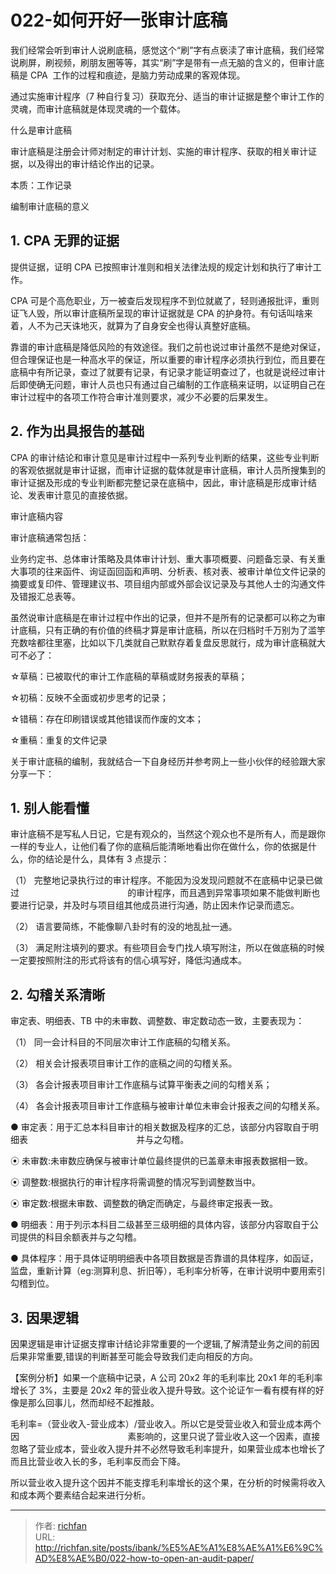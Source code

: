 # 022-如何开好一张审计底稿

我们经常会听到审计人说刷底稿，感觉这个“刷”字有点亵渎了审计底稿，我们经常说刷屏，刷视频，刷朋友圈等等，其实“刷”字是带有一点无脑的含义的，但审计底稿是 CPA  工作的过程和痕迹，是脑力劳动成果的客观体现。

通过实施审计程序（7 种自行复习）获取充分、适当的审计证据是整个审计工作的灵魂，而审计底稿就是体现灵魂的一个载体。

什么是审计底稿

审计底稿是注册会计师对制定的审计计划、实施的审计程序、获取的相关审计证据，以及得出的审计结论作出的记录。

本质：工作记录

编制审计底稿的意义

## 1. CPA 无罪的证据

提供证据，证明 CPA 已按照审计准则和相关法律法规的规定计划和执行了审计工作。

CPA 可是个高危职业，万一被查后发现程序不到位就崴了，轻则通报批评，重则证飞人毁，所以审计底稿所呈现的审计证据就是 CPA 的护身符。有句话叫啥来着，人不为己天诛地灭，就算为了自身安全也得认真整好底稿。

靠谱的审计底稿是降低风险的有效途径。我们之前也说过审计虽然不是绝对保证，但合理保证也是一种高水平的保证，所以重要的审计程序必须执行到位，而且要在底稿中有所记录，查过了就要有记录，有记录才能证明查过了，也就是说经过审计后即使确无问题，审计人员也只有通过自己编制的工作底稿来证明，以证明自己在审计过程中的各项工作符合审计准则要求，减少不必要的后果发生。

## 2. 作为出具报告的基础

CPA 的审计结论和审计意见是审计过程中一系列专业判断的结果，这些专业判断的客观依据就是审计证据，而审计证据的载体就是审计底稿，审计人员所搜集到的审计证据及形成的专业判断都完整记录在底稿中，因此，审计底稿是形成审计结论、发表审计意见的直接依据。

审计底稿内容

审计底稿通常包括：

业务约定书、总体审计策略及具体审计计划、重大事项概要、问题备忘录、有关重大事项的往来函件、询证函回函和声明、分析表、核对表、被审计单位文件记录的摘要或复印件、管理建议书、项目组内部或外部会议记录及与其他人士的沟通文件及错报汇总表等。

虽然说审计底稿是在审计过程中作出的记录，但并不是所有的记录都可以称之为审计底稿，只有正确的有价值的终稿才算是审计底稿，所以在归档时千万别为了滥竽充数啥都往里塞，比如以下几类就自己默默存着复盘反思就行，成为审计底稿就大可不必了：

☆草稿：已被取代的审计工作底稿的草稿或财务报表的草稿；

☆初稿：反映不全面或初步思考的记录；

☆错稿：存在印刷错误或其他错误而作废的文本；

☆重稿：重复的文件记录

关于审计底稿的编制，我就结合一下自身经历并参考网上一些小伙伴的经验跟大家分享一下：

## 1. 别人能看懂

审计底稿不是写私人日记，它是有观众的，当然这个观众也不是所有人，而是跟你一样的专业人，让他们看了你的底稿后能清晰地看出你在做什么，你的依据是什么，你的结论是什么，具体有 3 点提示：

（1） 完整地记录执行过的审计程序。不能因为没发现问题就不在底稿中记录已做过                                            的审计程序，而且遇到异常事项如果不能做判断也要进行记录，并及时与项目组其他成员进行沟通，防止因未作记录而遗忘。

（2） 语言要简练，不能像聊八卦时有的没的地乱扯一通。

（3） 满足附注填列的要求。有些项目会专门找人填写附注，所以在做底稿的时候一定要按照附注的形式将该有的信心填写好，降低沟通成本。

## 2. 勾稽关系清晰

审定表、明细表、TB 中的未审数、调整数、审定数动态一致，主要表现为：

（1） 同一会计科目的不同层次审计工作底稿的勾稽关系。

（2） 相关会计报表项目审计工作的底稿之间的勾稽关系。

（3） 各会计报表项目审计工作底稿与试算平衡表之间的勾稽关系；

（4） 各会计报表项目审计工作底稿与被审计单位未审会计报表之间的勾稽关系。

  

● 审定表：用于汇总本科目审计的相关数据及程序的汇总，该部分内容取自于明细表                                            并与之勾稽。

⦿ 未审数:未审数应确保与被审计单位最终提供的已盖章未审报表数据相一致。

⦿ 调整数:根据执行的审计程序将需调整的情况写到调整数当中。

⦿ 审定数:根据未审数、调整数的确定而确定，与最终审定报表一致。

● 明细表：用于列示本科目二级甚至三级明细的具体内容，该部分内容取自于公司提供的科目余额表并与之勾稽。

● 具体程序：用于具体证明明细表中各项目数据是否靠谱的具体程序，如函证，监盘，重新计算（eg:测算利息、折旧等），毛利率分析等，在审计说明中要用索引勾稽到位。

## 3. 因果逻辑

因果逻辑是审计证据支撑审计结论非常重要的一个逻辑,了解清楚业务之间的前因后果非常重要,错误的判断甚至可能会导致我们走向相反的方向。

【案例分析】如果一个底稿中记录，A 公司 20x2 年的毛利率比 20x1 年的毛利率增长了 3%，主要是 20x2 年的营业收入提升导致。这个论证乍一看有模有样的好像是那么回事儿，然而却经不起推敲。

毛利率=（营业收入-营业成本）/营业收入。所以它是受营业收入和营业成本两个因                                            素影响的，这里只说了营业收入这一个因素，直接忽略了营业成本，营业收入提升并不必然导致毛利率提升，如果营业成本也增长了而且比营业收入长的多，毛利率反而会下降。

所以营业收入提升这个因并不能支撑毛利率增长的这个果，在分析的时候需将收入和成本两个要素结合起来进行分析。

---

> 作者: [richfan](https://richfan.site/)  
> URL: http://richfan.site/posts/ibank/%E5%AE%A1%E8%AE%A1%E6%9C%AD%E8%AE%B0/022-how-to-open-an-audit-paper/  

